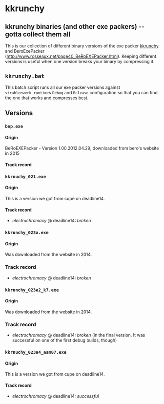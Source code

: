 # kkrunchy
## kkrunchy binaries (and other exe packers) -- gotta collect them all

This is our collection of different binary versions of the exe packer [kkrunchy](http://www.farbrausch.de/~fg/kkrunchy/) and BeroExePacker (http://www.rosseaux.net/page40_BeRoEXEPacker.html). Keeping different versions is useful when one version breaks your binary by compressing it.

## `kkrunchy.bat`
This batch script runs all our exe packer versions against `strahlenwerk_runtime`s `Debug` and `Release` configuration so that you can find the one that works and compresses best.

## Versions

### `bep.exe`
#### Origin
BeRoEXEPacker - Version 1.00.2012.04.29, downloaded from bero's website in 2015

#### Track record

### `kkrnuchy_021.exe`
#### Origin
This is a version we got from cupe on deadline14.

#### Track record
* _electrochromacy_ @ deadline14: *broken*

### `kkrunchy_023a.exe`
#### Origin
Was downloaded from the website in 2014.

### Track record
* _electrochromacy_ @ deadline14: *broken*

### `kkrunchy_023a2_k7.exe`
#### Origin
Was downloaded from the website in 2014.

### Track record
* _electrochromacy_ @ deadline14: *broken* (in the final version. It was successful on one of the first debug builds, though)

### `kkrnuchy_023a4_asm07.exe`
#### Origin
This is a version we got from cupe on deadline14.

#### Track record
* _electrochromacy_ @ deadline14: *successful*
